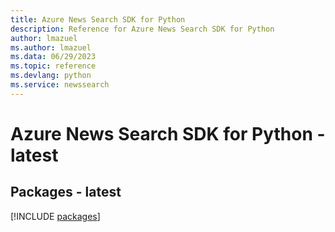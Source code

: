 ```yaml
---
title: Azure News Search SDK for Python
description: Reference for Azure News Search SDK for Python
author: lmazuel
ms.author: lmazuel
ms.data: 06/29/2023
ms.topic: reference
ms.devlang: python
ms.service: newssearch
---
```

# Azure News Search SDK for Python - latest
## Packages - latest
[!INCLUDE [packages](news-search-index.md)]